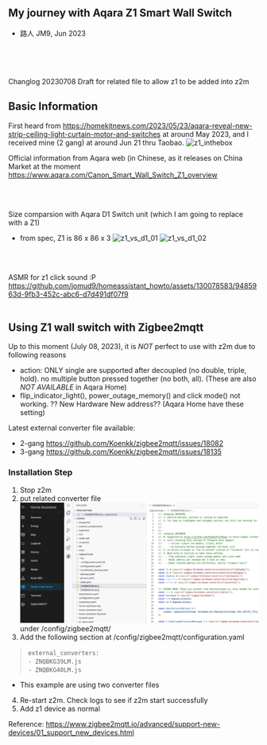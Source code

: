 ## My journey with Aqara Z1 Smart Wall Switch

- 路人 JM9, Jun 2023

<br />
<br />
<br />

Changlog
20230708 Draft for related file to allow z1 to be added into z2m

## Basic Information
First heard from https://homekitnews.com/2023/05/23/aqara-reveal-new-strip-ceiling-light-curtain-motor-and-switches at around May 2023, and I received mine (2 gang) at around Jun 21 thru Taobao.
![z1_inthebox](https://github.com/jomud9/homeassistant_howto/assets/130078583/961e28bf-ff91-4f53-8518-a1c74aa97f49)

Official information from Aqara web (in Chinese, as it releases on China Market at the moment
https://www.aqara.com/Canon_Smart_Wall_Switch_Z1_overview

<br />
<br />

Size comparsion with Aqara D1 Switch unit (which I am going to replace with a Z1) 
- from spec, Z1 is 86 x 86 x 3
![z1_vs_d1_01](https://github.com/jomud9/homeassistant_howto/assets/130078583/c35ff653-2213-4db0-8b51-1ee2299f0e4b) ![z1_vs_d1_02](https://github.com/jomud9/homeassistant_howto/assets/130078583/c6ebf994-b01c-484c-987a-1032561fdc9d)
<br />
<br />

ASMR for z1 click sound :P
https://github.com/jomud9/homeassistant_howto/assets/130078583/9485963d-9fb3-452c-abc6-d7d491df07f9
<br />
<br />

## Using Z1 wall switch with Zigbee2mqtt
Up to this moment (July 08, 2023), it is *NOT* perfect to use with z2m due to following reasons 
- action: ONLY single are supported after decoupled (no double, triple, hold). no multiple button pressed together (no both, all). (These are also *NOT AVAILABLE* in Aqara Home)
- flip_indicator_light(), power_outage_memory() and click mode() not working. ?? New Hardware New address?? (Aqara Home have these setting)


Latest external converter file available:
- 2-gang https://github.com/Koenkk/zigbee2mqtt/issues/18082
- 3-gang https://github.com/Koenkk/zigbee2mqtt/issues/18135

### Installation Step
1. Stop z2m
2. put related converter file ![editorview](https://github.com/jomud9/homeassistant_howto/blob/6c6516224cf0db91af668bd7a082920f0be3cd32/images/z1/z1_add_to_z2m.jpg) under /config/zigbee2mqtt/
3. Add the following section at /config/zigbee2mqtt/configuration.yaml
>`external_converters:` <br />
> `- ZNQBKG39LM.js`<br />
> `- ZNQBKG40LM.js`
  - This example are using two converter files
4. Re-start z2m. Check logs to see if z2m start successfully
5. Add z1 device as normal


Reference: https://www.zigbee2mqtt.io/advanced/support-new-devices/01_support_new_devices.html
